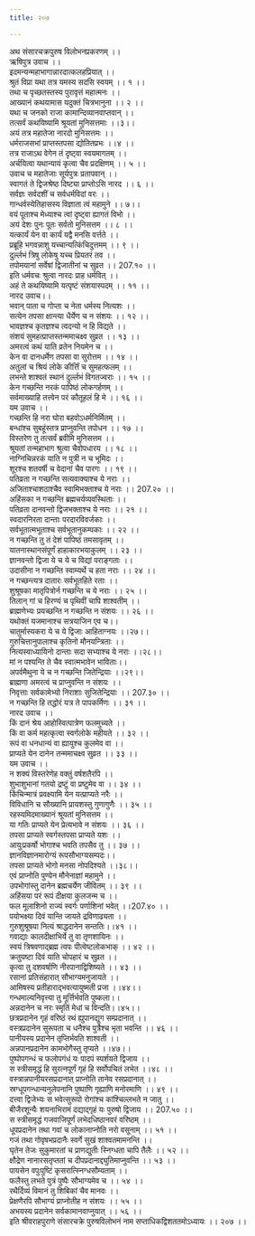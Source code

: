 ```yaml
---
title: २०७

---
```

अथ संसारचक्रपुरुष विलोभनप्रकरणम् ।।  
ऋषिपुत्र उवाच ।।  
इदमन्यन्महाभागान्नारदात्कलहप्रियात् ।।  
श्रुतं विप्रा यथा तत्र यमस्य सदसि स्वयम् ।। १ ।।  
तथा च पृच्छतस्तस्य पुरावृत्तं महात्मनः ।।  
आख्यानं कथयामास यदुक्तं चित्रभानुना ।। २ ।।  
यथा च जनको राजा कामान्दिव्यानवाप्तवान् ।।  
तत्सर्वं कथयिष्यामि श्रूयतां मुनिसत्तमाः ।।३।।  
अयं तत्र महातेजा नारदो मुनिसत्तमः ।।  
धर्मराजसभां प्राप्तस्तपसा द्योतितप्रभः ।।४ ।।  
तत्र राजाऽथ वेगेन तं दृष्ट्वा स्वयमागतम् ।।  
अर्चयित्वा यथान्यायं कृत्वा चैव प्रदक्षिणम् ।। ५ ।।  
उवाच च महातेजाः सूर्यपुत्रः प्रतापवान् ।।  
स्वागतं ते द्विजश्रेष्ठ दिष्ट्या प्राप्तोऽसि नारद ।। ६ ।।  
सर्वज्ञः सर्वदशीं च सर्वधर्मविदां वरः ।।  
गान्धर्वस्येतिहासस्य विज्ञाता त्वं महामुने ।। ७।।  
वयं पूताश्च मेध्याश्च त्वां दृष्ट्वा ह्यागतं विभो ।।  
अयं देशः पुनः पूतः सर्वतो मुनिसत्तम ।। ८ ।।  
यत्कार्यं येन वा कार्यं यद्वै मनसि वर्त्तते ।।  
प्रब्रूहि भगवन्नाशु यच्चान्यत्किंचिदुत्तमम् ।। ९ ।।  
दुर्ल्लभं त्रिषु लोकेषु यच्च प्रियतरं तव ।।  
तपोमयानां सर्वेषां द्विजातीनां च सुव्रत ।। 207.१० ।।  
इति धर्मवचः श्रुत्वा नारदः प्राह धर्मवित् ।।  
अहं ते कथयिष्यामि यत्पृष्टं संशयास्पदम् ।। ११ ।।  
नारद उवाच।।  
भवान् पाता च गोप्ता च नेता धर्मस्य नित्यशः ।।  
सत्येन तपसा क्षान्त्या धैर्येण च न संशयः ।। १२ ।।  
भावज्ञश्च कृतज्ञश्च त्वदन्यो न हि विद्यते ।।  
संशयं सुमहत्प्राप्तस्तन्ममाचक्ष्व सुव्रत ।। १३ ।।  
अमरत्वं कथं याति व्रतेन नियमेन च ।।  
केन वा दानधर्मेण तपसा वा सुरोत्तम ।। १४ ।।  
अतुलां च श्रियं लोके कीर्त्तिं च सुमहत्फलम् ।।  
लभन्ते शाश्वतं स्थानं दुर्ल्लभं विगतज्वराः ।। १५ ।।  
केन गच्छन्ति नरकं पापिष्ठं लोकगर्हणम् ।।  
सर्वमाख्याहि तत्त्वेन परं कौतूहलं हि मे ।। १६ ।।  
यम उवाच ।।  
गच्छन्ति हि नरा घोरा बहवोऽधर्मनिर्मितम् ।।  
बन्धांश्च सुबहूंस्तत्र प्राप्नुवन्ति तपोधन ।। १७ ।।  
विस्तरेण तु तत्सर्वं ब्रवीमि मुनिसत्तम ।।  
श्रूयतां तन्महाभाग श्रुत्वा चैवोपधारय ।। १८ ।।  
नाग्निचिन्नरकं याति न पुत्री न च भूमिदः ।।  
शूरश्च शतवर्षी च वेदानां चैव पारगः ।। १९ ।।  
पतिव्रता न गच्छन्ति सत्यवाक्याश्च ये नराः ।।  
अजिताश्चाशठाश्चैव स्वामिभक्ताश्च ये नराः ।। 207.२० ।।  
अहिंसका न गच्छन्ति ब्रह्मचर्यव्यवस्थिताः ।।  
पतिव्रता दानवन्तो द्विजभक्ताश्च ये नराः ।। २१ ।।  
स्वदारनिरता दान्ताः परदारविवर्जकाः ।।  
सर्वभूतात्मभूताश्च सर्वभूतानुकम्पकाः ।। २२ ।।  
न गच्छन्ति तु तं देशं पापिष्ठं तमसावृतम् ।।  
यातनास्थानसंपूर्णं हाहाकारभयाकुलम् ।। २३ ।।  
ज्ञानवन्तो द्विजा ये च ये च विद्यां पराङ्गताः ।।  
उदासीना न गच्छन्ति स्वाम्यर्थे च हता नराः ।। २४ ।।  
न गच्छन्त्यत्र दातारः सर्वभूतहिते रताः ।।  
शुश्रूषका मातृपित्रोर्न गच्छन्ति च ये नराः ।। २५ ।।  
तिलान् गां च हिरण्यं च पृथिवीं चापि शाश्वतीम् ।।  
ब्राह्मणेभ्यः प्रयच्छन्ति न गच्छन्ति न संशयः ।। २६ ।।  
यथोक्तं यजमानाश्च सत्रयाजिन एव च।।  
चातुर्मास्यकरा ये च ये द्विजाः आहिताग्नयः ।।२७।।  
गुरुचित्तानुपालाश्च कृतिनो मौनयन्त्रिताः ।।  
नित्यस्वाध्यायिनो दान्ताः सदा सभ्याश्च ये नराः ।।२८।।  
मां न पश्यन्ति ते चैव स्वात्मभावेन भाविताः।।  
अपर्वमैथुना ये च न गच्छन्ति जितेन्द्रियाः ।।२९।।  
ब्राह्मणा अमरत्वं च प्राप्नुवन्ति न संशयः ।।  
निवृत्ताः सर्वकामेभ्यो निराशाः सुजितेन्द्रियाः ।। 207.३० ।।  
न गच्छन्ति हि तद्धोरं यत्र ते पापकर्मिणः ।। ३१ ।।  
नारद उवाच ।।  
किं दानं श्रेय आहोस्वित्पात्रेण फलमुच्यते ।।  
किं वा कर्म महत्कृत्वा स्वर्गलोके महीयते ।। ३२ ।।  
रूपं वा धनधान्यं वा ह्यायुश्च कुलमेव वा ।।  
प्राप्यते येन दानेन तन्ममाचक्ष्व सुव्रत ।। ३३ ।।  
यम उवाच ।।  
न शक्यं विस्तरेणेह वक्तुं वर्षशतैरपि ।।  
शुभाशुभानां गतयो द्रष्टुं वा प्रष्टुमेव वा ।। ३४ ।।  
किंचिन्मात्रं प्रवक्ष्यामि येन यत्प्राप्यते नरैः ।।  
विविधानि च सौख्यानि प्रायशस्तु गुणागुणैः ।। ३५ ।।  
रहस्यमिदमाख्यानं श्रूयतां मुनिसत्तम ।।  
या गतिः प्राप्यते येन प्रेत्यभावे न संशयः ।। ३६ ।।  
तपसा प्राप्यते स्वर्गस्तपसा प्राप्यते यशः ।।  
आयुःप्रकर्षो भोगाश्च भवति तपसैव तु ।। ३७ ।।  
ज्ञानविज्ञानमारोग्यं रूपसौभाग्यसम्पदः।।  
तपसा प्राप्यते भोगो मनसा नोपदिश्यते ।।३८।।  
एवं प्राप्नोति पुण्येन मौनेनाज्ञां महामुने ।।  
उपभोगांस्तु दानेन ब्रह्मचर्येण जीवितम् ।। ३९ ।।  
अहिंसया परं रूपं दीक्षया कुलजन्म च ।।  
फल मूलाशिनो राज्यं स्वर्गः पर्णाशिनां भवेत् ।।207.४० ।।  
पयोभक्ष्या दिवं यान्ति जायते द्रविणाढ्यता ।।  
गुरुशुश्रूषया नित्यं श्राद्धदानेन सन्ततिः।।४१ ।।  
गवाद्याः कालदीक्षाभिर्ये तु वा तृणशायिनः ।।  
स्वयं त्रिषवणाद्ब्रह्म त्वपः पीत्वेष्टलोकभाक् ।। ४२ ।।  
क्रतुयष्टा दिवं याति चोपहारं च सुव्रत ।।  
कृत्वा तु दशवर्षाणि नीरपानाद्विशिष्यते ।। ४३ ।।  
रसानां प्रतिसंहारात् सौभाग्यमनुजायते ।।  
आमिषस्य प्रतीहाराद्भवत्यायुष्मती प्रजा ।।४४।।  
गन्धमाल्यनिवृत्त्या तु मूर्त्तिर्भवति पुष्कला।।  
अन्नदानेन च नरः स्मृतिं मेधां च विन्दति।।४५।।  
छत्रप्रदानेन गृहं वरिष्ठं रथं ह्युपानद्युग सम्प्रदानात् ।।  
वस्त्रप्रदानेन सुरूपता च धनैश्च पुत्रैश्च भृता भवन्ति ।। ४६ ।।  
पानीयस्य प्रदानेन तृप्तिर्भवति शाश्वती ।।  
अन्नपानप्रदानेन कामभोगैस्तु तृप्यते ।।४७।।  
पुष्पोपगन्धं च फलोपगंधं यः पादपं स्पर्शयते द्विजाय ।।  
स स्त्रीसमृद्धं हि सुरत्नपूर्णं गृहं हि सर्वोपचितं लभेत ।।४८ ।।  
वस्त्रान्नपानीयरसप्रदानात् प्राप्नोति तानेव रसप्रदानात् ।।  
स्रग्धूपगन्धान्यनुलेपनानि पुष्पाणि गृह्याणि मनोरमाणि ।। ४९ ।।  
दत्त्वा द्विजेभ्यः स भवेत्सुरूपो रोगांश्च कांश्चिल्लभते न जातु ।।  
बीजैरशून्यैः शयनाभिरामं दद्याद्गृहं यः पुरुषो द्विजाय ।। 207.५० ।।  
स स्त्रीसमृद्धं गजवाजिपूर्णं लभेदधिष्ठानवरं वरिष्ठम् ।।  
धूपप्रदानेन तथा गवां च लोकानाप्नोति नरो वसूनाम् ।। ५१ ।।  
गजं तथा गोवृषभप्रदानैः स्वर्गे सुखं शाश्वतमामनन्ति ।।  
घृतेन तेजः सुकुमारतां च प्राणद्युतीः स्निग्धता चापि तैलैः ।। ५२ ।।  
क्षौद्रेण नानारसतृप्ततां च दीपप्रदानाद्द्युतिमाप्नुवन्ति ।। ५३ ।।  
पायसेन वपुःपुष्टिं कृसरात्स्निग्धसौम्यताम् ।।  
फलैस्तु लभते पुत्रं पुष्पैः सौभाग्यमेव च ।। ५४ ।।  
रथैर्दिव्यं विमानं तु शिबिकां चैव मानवः ।।  
प्रेक्षणैरपि सौभाग्यं प्राप्नोतीह न संशयः ।। ५५ ।।  
अभयस्य प्रदानेन सर्वकामानवाप्नुयात् ।। ५६ ।।  
इति श्रीवराहपुराणे संसारचक्रे पुरुषविलोभनं नाम सप्ताधिकद्विशततमोऽध्यायः ।। २०७ ।।